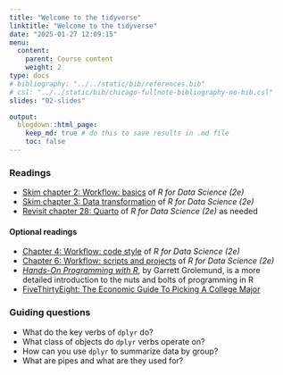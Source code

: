 ```yaml
---
title: "Welcome to the tidyverse"
linktitle: "Welcome to the tidyverse"
date: "2025-01-27 12:09:15"
menu:
  content:
    parent: Course content
    weight: 2
type: docs
# bibliography: "../../static/bib/references.bib"
# csl: "../../static/bib/chicago-fullnote-bibliography-no-bib.csl"
slides: "02-slides"

output:
  blogdown::html_page:
    keep_md: true # do this to save results in .md file
    toc: false
---
```


### Readings

- <i class="fas fa-book"></i> [Skim chapter 2: Workflow: basics](https://r4ds.hadley.nz/workflow-basics.html) of *R for Data Science (2e)*
- <i class="fas fa-book"></i> [Skim chapter 3: Data transformation](https://r4ds.hadley.nz/data-transform.html) of *R for Data Science (2e)*
- <i class="fas fa-book"></i> [Revisit chapter 28: Quarto](https://r4ds.hadley.nz/quarto.html) of *R for Data Science (2e)* as needed

#### Optional readings

- <i class="fas fa-book"></i> [Chapter 4: Workflow: code style](https://r4ds.hadley.nz/workflow-style) of *R for Data Science (2e)*
- <i class="fas fa-book"></i> [Chapter 6: Workflow: scripts and projects](https://r4ds.hadley.nz/workflow-scripts) of *R for Data Science (2e)*
- <i class="fas fa-book"></i> [*Hands-On Programming with R*](https://rstudio-education.github.io/hopr/index.html), by Garrett Grolemund, is a more detailed introduction to the nuts and bolts of programming in R
- <i class="fas fa-external-link-square-alt"></i> [FiveThirtyEight: The Economic Guide To Picking A College Major](https://fivethirtyeight.com/features/the-economic-guide-to-picking-a-college-major/)


### Guiding questions

- What do the key verbs of `dplyr` do?
- What class of objects do `dplyr` verbs operate on?
- How can you use `dplyr` to summarize data by group?
- What are pipes and what are they used for?


<!-- ### Slides -->

<!-- The slides for today's lesson are available online as an HTML file. Use the buttons below to open the slides either as an interactive website or as a static PDF (for printing or storing for later). -->

<!-- {{< blogdown/slide-buttons >}} -->

<!-- **Fun fact**: If you type <kbd>?</kbd> (or <kbd>shift</kbd> + <kbd>/</kbd>) while going through the slides, you can see a list of special slide-specific commands. -->

